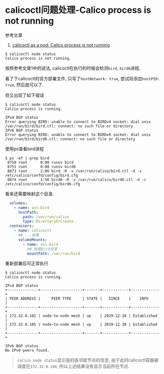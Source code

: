 # calicoctl问题处理-Calico process is not running

参考文章

1. [calicoctl as a pod: Calico process is not running](https://github.com/projectcalico/calicoctl/issues/1594)

```console
$ calicoctl node status
Calico process is not running.
```

按照参考文章1中的说法, calicoctl在执行的时候会检测`bird`, `bird6`进程. 

看了下calicoctl的官方部署文件, 只写了`hostNetwork: true`, 尝试将添加`hostPID: true`, 然后就可以了.

但又出现了如下错误

```console
$ calicoctl node status
Calico process is running.

IPv4 BGP status
Error querying BIRD: unable to connect to BIRDv4 socket: dial unix /var/run/bird/bird.ctl: connect: no such file or directory
IPv6 BGP status
Error querying BIRD: unable to connect to BIRDv6 socket: dial unix /var/run/bird/bird6.ctl: connect: no such file or directory
```

使用ps查看bird进程

```console
$ ps -ef | grep bird
 8750 root      0:00 runsv bird
 8751 root      0:00 runsv bird6
 8873 root      2:06 bird -R -s /var/run/calico/bird.ctl -d -c /etc/calico/confd/config/bird.cfg
 8874 root      1:56 bird6 -R -s /var/run/calico/bird6.ctl -d -c /etc/calico/confd/config/bird6.cfg
```

看来还需要映射这个目录.

```yaml
  volumes:
    - name: vol-bird
      hostPath:
        path: /var/run/calico
        type: DirectoryOrCreate
  containers:
    - name: calicoctl
      ## ...省略
      volumeMounts:
        - name: vol-bird
          ## 挂载bird目录
          mountPath: /var/run/bird
```

重新部署后可正常执行

```console
$ calicoctl node status
Calico process is running.

IPv4 BGP status
+--------------+-------------------+-------+------------+-------------+
| PEER ADDRESS |     PEER TYPE     | STATE |   SINCE    |    INFO     |
+--------------+-------------------+-------+------------+-------------+
| 172.32.0.101 | node-to-node mesh | up    | 2019-12-10 | Established |
| 172.32.0.105 | node-to-node mesh | up    | 2019-12-10 | Established |
+--------------+-------------------+-------+------------+-------------+

IPv6 BGP status
No IPv6 peers found.
```

> `calico node status`显示是的各邻居节点的信息, 由于此时calicoctl容器被调度在`172.32.0.104`, 所以上述结果没有显示当前所在节点.

